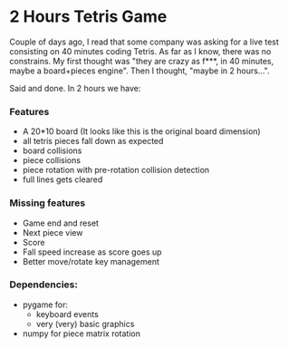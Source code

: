 # 2 Hours Tetris Game

Couple of days ago, I read that some company was asking for a live test consisting on 40 minutes coding Tetris. 
As far as I know, there was no constrains. My first thought was "they are crazy as f***, in 40 minutes, maybe a board+pieces engine".
Then I thought, "maybe in 2 hours...".

Said and done. In 2 hours we have:

### Features 
* A 20*10 board (It looks like this is the original board dimension)
* all tetris pieces fall down as expected
* board collisions
* piece collisions
* piece rotation with pre-rotation collision detection
* full lines gets cleared

### Missing features
* Game end and reset
* Next piece view
* Score
* Fall speed increase as score goes up 
* Better move/rotate key management

### Dependencies:
* pygame for:
  * keyboard events
  * very (very) basic graphics
* numpy for piece matrix rotation
